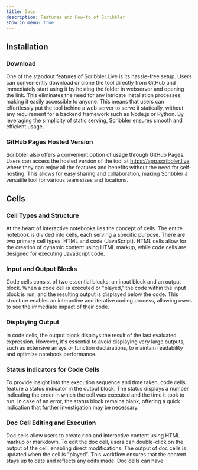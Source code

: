 ```yaml
---
title: Docs
description: Features and How-to of Scribbler
show_in_menu: true
---
```


## Installation

### Download
One of the standout features of Scribbler.Live is its hassle-free setup. Users can conveniently download or clone the tool directly from GitHub and immediately start using it by hosting the folder in webserver and opening the link. This eliminates the need for any intricate installation processes, making it easily accessible to anyone. This means that users can effortlessly put the tool behind a web server to serve it statically, without any requirement for a backend framework such as Node.js or Python. By leveraging the simplicity of static serving, Scribbler ensures smooth and efficient usage.

### GitHub Pages Hosted Version
Scribbler also offers a convenient option of usage through GitHub Pages. Users can access the hosted version of the tool at https://app.scribbler.live, where they can enjoy all the features and benefits without the need for self-hosting. This allows for easy sharing and collaboration, making Scribbler a versatile tool for various team sizes and locations.


## Cells
### Cell Types and Structure
At the heart of interactive notebooks lies the concept of cells. The entire notebook is divided into cells, each serving a specific purpose. There are two primary cell types: HTML and code (JavaScript). HTML cells allow for the creation of dynamic content using HTML markup, while code cells are designed for executing JavaScript code.

### Input and Output Blocks
Code cells consist of two essential blocks: an input block and an output block. When a code cell is executed or "played," the code within the input block is run, and the resulting output is displayed below the code. This structure enables an interactive and iterative coding process, allowing users to see the immediate impact of their code.

### Displaying Output
In code cells, the output block displays the result of the last evaluated expression. However, it's essential to avoid displaying very large outputs, such as extensive arrays or function declarations, to maintain readability and optimize notebook performance.

### Status Indicators for Code Cells
To provide insight into the execution sequence and time taken, code cells feature a status indicator in the output block. The status displays a number indicating the order in which the cell was executed and the time it took to run. In case of an error, the status block remains blank, offering a quick indication that further investigation may be necessary.

### Doc Cell Editing and Execution
Doc cells allow users to create rich and interactive content using HTML markup or markdown. To edit the doc cell, users can double-click on the output of the cell, enabling direct modifications. The output of doc cells is updated when the cell is "played". This workflow ensures that the content stays up to date and reflects any edits made. Doc cells can have <style> tags also inside them.

### Manipulating Cells
Scribbler provides flexibility in managing cells within the notebook. Users can easily add, delete, and rearrange cells to customize the flow and structure of their code. This feature allows for an iterative development process, facilitating experimentation and refining ideas.

### Accessing HTML Elements
A powerful capability of Scribbler is the ability to access HTML elements created in dec cells from code cells. This can be achieved using JavaScript methods such as document.getElementById or document.querySelector. Additionally, users can leverage the popular jQuery library by loading or importing it into the notebook, granting access to convenient $() syntax (refer to "Using external libraries").

## Cell Menu
Located conveniently in the corner of each cell, the cell-menu provides a wide array of options to streamline workflow and maximize productivity. By understanding and leveraging these operations, users can tailor their notebook to their specific needs and preferences.

### Toggling Cell Types
One of the primary functions of the cell-menu is the ability to toggle the cell type between code and doc. This feature empowers users to switch seamlessly between writing and executing JavaScript code and creating dynamic HTML content. By simply toggling to the desired cell type from the cell-menu, users can adapt their notebook to accommodate different coding and content creation tasks.

### Running/Playing Cells
The cell-menu includes a "play" button (►) that enables users to execute the code within a code cell or display the rendered HTML content. By clicking this button, users can quickly and effortlessly run the code or view the generated output, facilitating an interactive and iterative development process. This real-time feedback loop enhances debugging and ensures accurate results. A cell can also be played using the keyboard shortcuts - Shift-Enter or Cntrl-Enter.

### Rearranging Cells
To optimize the organization and flow of the notebook, the cell-menu offers options to move cells up (↑) or down (↓). This functionality allows users to adjust the sequence of cells, ensuring logical order and coherence within the notebook. By simply selecting the appropriate directional button from the cell-menu, users can rearrange cells effortlessly, promoting a smooth and intuitive experience.

### Adding and Deleting Cells
To adapt the notebook's structure and accommodate evolving requirements, the cell-menu provides options to add new cells or delete existing ones. By selecting the "Add Cell" button (✛), users can easily insert a new cell below the current cell, facilitating the addition of new content or code. Conversely, the "Delete Cell" button (☓) empowers users to remove unnecessary or redundant cells, maintaining a clean and concise notebook structure. Cell can be added using Option/Alt-Enter.

## File Menu - Loaing and Saving

### Saving Notebooks in Browser
To preserve the current work, users can save the notebook in the Browser storage. By selecting the "Save" option from File menu, the current notebook is saved in the Browser. This capability enables easy backup and persistency across sessions. Note that if Browser data is cleared the notebooks will be deleted as well.

### Opening Notebooks From the Browser
Scribbler allows users to open a notebook saved in the browsers through the File->Open menu.

### Downloading Notebooks as .jsnb Files
To preserve and share their current work, users can download the notebook as a .jsnb file. By selecting the "Download" option, the current notebook is saved as a .jsnb file on the local machine. This capability enables easy backup, offline access, and sharing with others.

### Opening Local .jsnb Files
Scribbler allows users to open .jsnb files directly from their local machines. By selecting the "Load" option, users can browse their file system and choose the desired .jsnb file. This functionality simplifies the process of accessing existing notebooks and fosters a smooth workflow.

### GitHub Integration:
Scribbler offers seamless integration with GitHub. Users can load a file from a GitHub repository or push a file to a GitHub repository directly from the notebook interface. Upon selecting the GitHub option, an authentication dialogue will appear, requesting an access token, username/owner name, repository, and file path. It's important to note that the access token is not stored in the backend and is solely used for authenticating GitHub API calls. This integration simplifies collaboration, version control, and enables efficient teamwork.

### Exporting as HTML
Scribbler provides the ability to export the current notebook as an HTML file. By selecting the "Download as HTML" option, the notebook is saved as an HTML file on the local machine. HTML cells will be displayed as rendered HTML, while code cells will display both the code and the output as HTML. This export option is particularly useful for sharing notebooks with individuals who do not have access to the notebook interface but still need to view the content.

### Downloading Output as HTML
In scenarios where only the output of the notebook is required, users can download the output as an HTML file. By selecting the "Download only output as HTML" option, the current notebook's output is saved as an HTML file on the local machine. This feature allows users to extract and share the results of their notebook without including the underlying code.

### Downloading Code as a JavaScript File
For users who wish to extract the code in their notebooks, Scribbler offers the option to download the code as a single JavaScript file. By selecting the "Download as JS" option, the code in cells is saved as a standalone JavaScript file. This capability facilitates code reuse, archiving, and further development outside the notebook environment.

### Sandboxed Environment
- The Scribbler notebook operates within a sandboxed iframe environment. This restricts certain functionalities, such as accessing specific browser APIs, external resources where CORS (Cross-Origin Resource Sharing) is restricted, and cookies.
- To enable these features, click on the icon ⤯ located at the top-right corner above the notebook. Upon confirmation, the notebook will reload without the sandbox, granting access to the restricted functionalities.

## Edit Menu
### Inserting Code Cells
To add additional code blocks to the notebook, users can insert a blank code-type cell at the end of the current notebook. This feature empowers users to continue their coding workflow and experiment with new code snippets. By selecting the "Insert Code Cell" option, a new code cell is added, ready for users to write and execute JavaScript code.

### Inserting Doc Cells
By selecting the "Insert Doc Cell" option, a blank Doc-type cell is inserted at the end of the current notebook. This feature provides users with the flexibility to add rich media, interactive elements, or structured content to their notebooks.

### Inserting Style Cells
To enhance the visual presentation and styling of HTML content within the notebook, users can insert a style cell. This unique cell type consists of a blank Doc-type cell with <style> tags already included. By selecting the "Insert Style Cell" option, users can effortlessly add a style cell at the end of the current notebook. This feature enables users to apply custom styles, modify existing styles, or create CSS rules specifically tailored to their notebook's content.

### Options
You can open options dialogue box to edit the options of the notebook. Currently you can set "Run the code when the file is loaded". If this is clicked, when the notebook is opened all the code cells in the notbook are played as soon as the notebook is loaded. This is useful when building an interactive application using Scribbler.

## URL Structure
### GitHub Pages Deployment
Scribble is deployed on GitHub Pages - the URL for the same is: [https://app.scribbler.live](https://app.scribbler.live). This URL serves as the main link for accessing the deployed app. Users can open this link in their web browser to interact with the notebook directly on the website.

### Downloaded App
When the Scribbler App file is downloaded and saved locally, the URL will be in the format: file://path/index.html. Users can access the downloaded notebook by opening the local file in their web browser. This option allows for offline access and the ability to work on the notebook without an internet connection.

### Linking with Anchors
Users can attach an anchor to the main link to specify a particular file to be loaded into the notebook. For example, appending "#./examples/Hello-world.jsnb" to the main link (https://app.scribbler.live/) will result in the file "Hello-world.jsnb" being loaded into the notebook. The file must be publicly available to be loaded in this fashion.

### GitHub File Loading
GitHub files can be loaded using a shorter notation: "github:user-name/repo/path-of-file". For instance, the file "Hello-world.jsnb" from the repository owned by "gopi-suvanam" can be linked as: https://app.scribbler.live#github:gopi-suvanam/jsnb/examples/Hello-world.jsnb. If the repository is public, Scribbler will attempt to retrieve the file and load it into the notebook. In case of a private repository, a GitHub authentication dialogue will appear to ensure proper access.

### Sharing and Collaboration
When a file is loaded from or pushed to GitHub, the URL updates to reflect the loaded file's path. This updated URL can be shared with others, simplifying collaboration. By sharing the URL, collaborators can easily access the notebook and work together seamlessly.

## Embedding
The link with the anchor tag and file path can be embedded in other applications/websites directly using iframe. For example to embed the Hello-world notebook one can use the code: 
```html
	<iframe src="https://app.scribbler.live/#./examples/Hello-world.jsnb" height="400" width="100%" style="width:100%;border: thin solid black;" allowfullscreen="" frameborder="0"></iframe>
```
This displays the menu, code input and the output. If you want to see only the output use this code instead:

```html
	<iframe src="https://app.scribbler.live/sandbox.html#./examples/Hello-world.jsnb" height="400" width="100%" style="width:100%;border: thin solid black;" allowfullscreen="" frameborder="0" sandbox="allow-scripts allow-top-navigation-by-user-activation allow-popups"></iframe>
```
To embed a notebook directly from GitHub, use the following syntax:

```html
<iframe id="sandbox" style="width:100%;height:100%" src ="https://app.scribbler.live/sandbox.html?jsnb=github:user/repository/path-to-file"></iframe>
```
- Please exercise caution and embed a notebook in your page only if you trust its content and source.
- You can also use `sandbox="allow-scripts"` to embed the notebook in a sandboxed environment.
This runs the notebook in a sandboxed environment.
- If you want the code of the notebook to run when the notebook is loaded in the embedded page, click "Run the code when the file is loaded" in Edit->Options menu.

## Special Functions

These are some inbuilt functions of Scribbler to make coding simple.

### scrib.show(..)
The scrib.show() function is a powerful tool that displays an object in the output cell. It is important to note that when using scrib.show(), the displayed content should not be excessively large to avoid truncation. This function allows users to visualize and inspect objects conveniently within the notebook environment.

### scrib.currCell()
The scrib.currCell() function returns the element corresponding to the output of the current code cell. It provides users with direct access to the output element, enabling further customization or manipulation as needed. It's worth noting that these functions may behave differently when called from within asynchronous code due to the asynchronous nature of their execution.

### scrib.getDom(id):
The scrib.getDom() function is a shorthand notation for window.getElementById. It allows users to access DOM elements easily by providing the element's ID. By leveraging scrib.getDom(), users can retrieve specific elements and interact with them within their code cells.

### scrib.waitForDom(id)
The scrib.waitForDom() function is an asynchronous version of scrib.getDom(). It allows users to wait for a specific DOM element to become available and resolves to the element once it is accessible. This is particularly useful when a DOM element is being created asynchronously by another activity. Users can utilize scrib.waitForDom() in combination with promises or within async functions to ensure proper synchronization and handling of DOM elements.

### scrib.uploadFile()
The scrib.uploadFile() function opens the file browser and resolves to the contents of a selected file. This function enables users to read and access the contents of files directly within the notebook. By leveraging scrib.uploadFile(), users can seamlessly integrate external data or leverage the content of external files within their notebooks. The function is asynchronous and resolves to the contents of the file. 

### scrib.downloadString()
The downloadString function provides an easy way to download a string as a file. It takes three parameters: 1. string to be downloaded. 2. exportName - the name of the file. 3. char_set - the character set (utf-8 etc).

### scrib.loadScript(url)
The scrib.uploadFile() function is used to load an external JavaScript file from a specified URL. For example, users can load libraries such as jQuery by calling scrib.loadScript("https://code.jquery.com/jquery-3.6.3.min.js"). This capability allows users to incorporate additional functionality or external libraries into their notebook environment effortlessly. The function by default loads the script asynchronously. To load the script synchronously use: scrib.loadScript(url,false).



## Keyboard Shortcuts
These shortcuts work when a code cell is in focus:

Ctrl-Enter/Cmd-Enter: Run the current cell
Shift-Enter': Run the current cell and go to next cell
Alt-Enter/Option-Enter: Insert new cell
Alt-D/Option-D: Delete the current cell (no undo at the moment, so be careful)
Alt/Option-Up Arrow: Move the cell up
Alt/Option-Up Down: Move the cell down
These shortcuts are global

Alt-R/Option-R: Run all the cells
Ctrl-G: Import from/Push to GitHub
Ctrl-S: Download the jsnb to local machine
Ctrl-O: Load a jsnb from local machine



## Using External Libraries

Scribbler provides the flexibility to leverage external libraries, enhancing the functionality and empowering users to access a wide range of resources. We will explore two specially built functions for utilizing external libraries: scrib.loadScript(). Additionally, we will discuss the dynamic import feature of ES6 modules and highlight the preloaded libraries D3 and Plotlyjs, along with the DI-Labs sister project. By leveraging these capabilities, users can expand the capabilities of their notebooks, access powerful data manipulation and visualization tools, and tap into a vast ecosystem of libraries and resources.

### Loading Scripts with scrib.loadScript()
The scrib.loadScript() function is designed to load external scripts into interactive notebooks. By providing the URL of the desired script, such as scrib.loadScript("https://code.jquery.com/jquery-3.6.3.min.js") to load JQuery, users can effortlessly incorporate libraries and functionality into their notebooks. This function simplifies the process of integrating external resources, enabling users to harness the power of popular JavaScript libraries.

### Dynamic Import with ES6 Modules
Interactive notebooks also support the dynamic import feature of ES6 modules. Users can utilize the import() function to load modules dynamically, specifying the URL of the module to be loaded. For example, import("https://unpkg.com/jquery@3.3.1/dist/jquery.min.js") loads the JQuery library dynamically into the notebook. This feature provides flexibility and on-demand loading of modules, enabling users to access specific functionalities when needed.

### Preloaded Libraries and DI-Labs
D3 and Plotlyjs libraries are preloaded in Scribbler, offering powerful data visualization capabilities. Additionally, the DI-Labs sister project provides an easy-to-use interface for working with data, including plotting, array manipulation, and scientific computing. Users can explore the provided example at https://decentralized-intelligence.com/jsnb/#/jsnb/examples/AMM-Simulation.jsnb to gain insights into the potential of DI-Labs and its integration within interactive notebooks.



	
	
